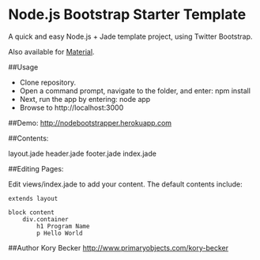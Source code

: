 Node.js Bootstrap Starter Template
===

A quick and easy Node.js + Jade template project, using Twitter Bootstrap.

Also available for [Material](https://github.com/primaryobjects/Node.js-Material-Starter-Template).

##Usage
- Clone repository.
- Open a command prompt, navigate to the folder, and enter: npm install
- Next, run the app by entering: node app
- Browse to http://localhost:3000

##Demo:
http://nodebootstrapper.herokuapp.com

##Contents:

layout.jade
header.jade
footer.jade
index.jade

##Editing Pages:

Edit views/index.jade to add your content. The default contents include:

```
extends layout

block content
	div.container
		h1 Program Name
		p Hello World
```

##Author
Kory Becker http://www.primaryobjects.com/kory-becker
